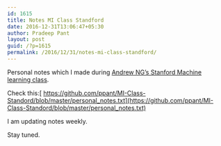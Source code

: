 ```yaml
---
id: 1615
title: Notes MI Class Standford
date: 2016-12-31T13:06:47+05:30
author: Pradeep Pant
layout: post
guid: /?p=1615
permalink: /2016/12/31/notes-mi-class-standford/
---
```

Personal notes which I made during [Andrew NG&#8217;s Stanford Machine learning class](https://www.coursera.org/learn/machine-learning).

Check this:[ https://github.com/ppant/MI-Class-Standord/blob/master/personal_notes.txt](https://github.com/ppant/MI-Class-Standord/blob/master/personal_notes.txt)

I am updating notes weekly.

Stay tuned.

&nbsp;